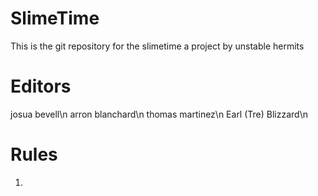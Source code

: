 # SlimeTime
This is the git repository for the slimetime a project by unstable hermits 

# Editors
josua bevell\n
arron blanchard\n
thomas martinez\n
Earl (Tre) Blizzard\n

# Rules
1.
